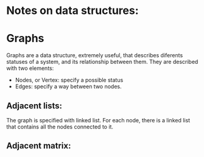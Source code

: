 # Notes on data structures:


# Graphs

Graphs are a data structure, extremely useful, that describes diferents statuses of a system, and its relationship between them.
They are described with two elements:
 - Nodes, or Vertex: specify a possible status
 - Edges: specify a way between two nodes.
 
## Adjacent lists:

The graph is specified with linked list. For each node, there is a linked list that contains all the nodes connected to it.


## Adjacent matrix:

